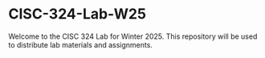 # CISC-324-Lab-W25

Welcome to the CISC 324 Lab for Winter 2025. This repository will be used to distribute lab materials and assignments.

